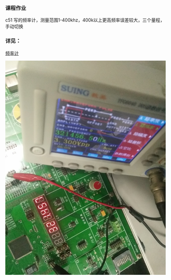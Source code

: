### 课程作业
c51 写的频率计，测量范围1-400khz，400k以上更高频率误差较大，三个量程，手动切换
### 详见：
[频率计](https://github.com/Archaeoraptor/latch_test/blob/master/%E9%A2%91%E7%8E%87%E8%AE%A1.pdf)

![](freq1.jpg)
